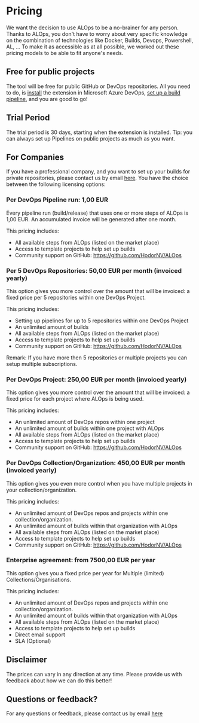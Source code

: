 # Pricing
We want the decision to use ALOps to be a no-brainer for any  person.  Thanks to ALOps, you don't have to worry about very specific knowledge on the combination of technologies like Docker, Builds, Devops, Powershell, AL, ...  To make it as accessible as at all possible, we worked out these pricing models to be able to fit anyone's needs.

## Free for public projects
The tool will be free for public GitHub or DevOps repositories.  All you need to do, is [install](https://github.com/HodorNV/ALOps/blob/master/Documentation/installation.md) the extension in Microsoft Azure DevOps, [set up a build pipeline](https://github.com/HodorNV/ALOps/blob/master/Documentation/SettingUpYourFirstBuild.md), and you are good to go!

## Trial Period
The trial period is 30 days, starting when the extension is installed. 
Tip: you can always set up Pipelines on public projects as much as you want.

## For Companies
If you have a professional company, and you want to set up your builds for private repositories, please contact us by email [here](mailto:pricing@hodor.be).
You have the choice between the following licensing options:

### Per DevOps Pipeline run: 1,00 EUR 
Every pipeline run (build/release) that uses one or more steps of ALOps is 1,00 EUR.  An accumulated invoice will be generated after one month.

This pricing includes:
- All available steps from ALOps (listed on the market place)
- Access to template projects to help set up builds 
- Community support on GitHub: https://github.com/HodorNV/ALOps
 
### Per 5 DevOps Repositories: 50,00 EUR per month (invoiced yearly)
This option gives you more control over the amount that will be invoiced: a fixed price per 5 repositories within one DevOps Project.

This pricing includes:
- Setting up pipelines for up to 5 repositories within one DevOps Project
- An unlimited amount of builds 
- All available steps from ALOps (listed on the market place)
- Access to template projects to help set up builds
- Community support on GitHub: https://github.com/HodorNV/ALOps

Remark: If you have more then 5 repositories or multiple projects you can setup multiple subscriptions.

### Per DevOps Project: 250,00 EUR per month (invoiced yearly)
This option gives you more control over the amount that will be invoiced: a fixed price for each project where ALOps is being used.

This pricing includes:
- An unlimited amount of DevOps repos within one project
- An unlimited amount of builds within one project with ALOps
- All available steps from ALOps (listed on the market place)
- Access to template projects to help set up builds
- Community support on GitHub: https://github.com/HodorNV/ALOps

### Per DevOps Collection/Organization: 450,00 EUR per month (invoiced yearly)
This option gives you even more control when you have multiple projects in your collection/organization.

This pricing includes:
- An unlimited amount of DevOps repos and projects within one collection/organization.
- An unlimited amount of builds within that organization with ALOps
- All available steps from ALOps (listed on the market place)
- Access to template projects to help set up builds
- Community support on GitHub: https://github.com/HodorNV/ALOps
 
### Enterprise agreement: from 7500,00 EUR per year
This option gives you a fixed price per year for Multiple (limited) Collections/Organisations. 

This pricing includes:
- An unlimited amount of DevOps repos and projects within one collection/organization.
- An unlimited amount of builds within that organization with ALOps
- All available steps from ALOps (listed on the market place)
- Access to template projects to help set up builds
- Direct email support 
- SLA (Optional)

## Disclaimer
The prices can vary in any direction at any time.  Please provide us with feedback about how we can do this better!

## Questions or feedback?
For any questions or feedback, please contact us by email [here](mailto:pricing@hodor.be)
